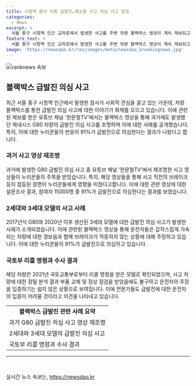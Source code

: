 ```yaml
---
title: 시청역 참사 차종 급발진…재소환 사고 의심 사고 함정
categories:
  - News
excerpt: >
  서울 중구 시청역 인근 교차로에서 발생한 사고를 주변 차량 블랙박스 영상이 계속 제보되고 있다. 이 사고와 관련된 차량은 제네시스 G80로, 급발진 의심이 제기되고 있다. 특히, 과거에도 해당 차종에 대한 급발진 의심 사고가 있었으며, 최근에도 블랙박스 영상을 통해 급발진 의심 사례가 잇따르고 있다. 현지 업계에 따르면 2·3세대 제네시스 G80 모델에 대한 급발진 의심사고가 과거에도 있었으며, 최근에도 블랙박스 영상을 통해 이에 대한 제보가 들어왔다. 블랙박스 영상을 보고한 누리꾼 1만5000여 명 중 91%가 급발진으로 보인다고 응답하는 등 논란이 지속되고 있다.
feature_text: >
  서울 중구 시청역 인근 교차로에서 발생한 사고를 주변 차량 블랙박스 영상이 계속 제보되고 있다. 이 사고와 관련된 차량은 제네시스 G80로, 급발진 의심이 제기되고 있다. 특히, 과거에도 해당 차종에 대한 급발진 의심 사고가 있었으며, 최근에도 블랙박스 영상을 통해 급발진 의심 사례가 잇따르고 있다. 현지 업계에 따르면 2·3세대 제네시스 G80 모델에 대한 급발진 의심사고가 과거에도 있었으며, 최근에도 블랙박스 영상을 통해 이에 대한 제보가 들어왔다. 블랙박스 영상을 보고한 누리꾼 1만5000여 명 중 91%가 급발진으로 보인다고 응답하는 등 논란이 지속되고 있다.
image: 'https://newsdao.kr/res/images/meta/newsdao_breakingnews.jpg'
---
```


<p><img src="https://newsdao.kr/res/images/meta/newsdao_breakingnews.jpg" alt="ranknews 속보" /></p>

<h2 data-ke-size="size26">블랙박스 급발진 의심 사고</h2>

<p data-ke-size="size16">최근 서울 중구 시청역 인근에서 발생한 참사가 사회적 관심을 끌고 있는 가운데, 차량 블랙박스를 통한 급발진 의심 사고에 대한 이야기가 화제를 모으고 있습니다. 이에 관련된 제보를 받은 유튜브 채널 '한문철TV'에서는 블랙박스 영상을 통해 과거에도 발생했던 제네시스 G80 차량의 급발진 의심 사고를 조명하며 이에 대한 사례를 공개했습니다. 특히, 이에 대한 누리꾼들의 반응이 91%가 급발진으로 의심한다는 결과가 나왔다고 합니다.</p>

<h3 data-ke-size="size24">과거 사고 영상 재조명</h3>

<p data-ke-size="size16">과거에 발생한 G80 급발진 의심 사고 중 유튜브 채널 '한문철TV'에서 재조명한 사고 영상들이 누리꾼들의 주목을 받았습니다. 특히, 해당 영상들을 통해 사고 직전의 브레이크등이 점등된 장면이 누리꾼들에게 영향을 미쳤다고합니다. 이에 대한 관련 영상에 대한 설문조사 결과, 참여자 15000명 중 91%가 급발진으로 의심한다는 결과를 보였습니다.</p>

<h3 data-ke-size="size24">2세대와 3세대 모델의 사고 사례</h3>

<p data-ke-size="size16">2017년식 G80와 2020년 이후 생산된 3세대 모델에 대한 급발진 의심 사고가 발생한 사례가 소개되었습니다. 이에 관련된 블랙박스 영상을 통해 운전자들은 갑작스럽게 가속되는 차량에 대한 경보음과 함께 브레이크가 작동하지 않는 상황에 대해 주장하고 있습니다. 이에 대한 누리꾼들의 91%가 급발진으로 의심하고 있습니다.</p>

<h3 data-ke-size="size24">국토부 리콜 명령과 수사 결과</h3>

<p data-ke-size="size16">해당 차량은 2021년 국토교통부로부터 리콜 명령을 받은 모델로 확인되었으며, 사고 차량에 대한 정밀 분석 결과 부품 교체 및 정상 점검을 받았음에도 불구하고 운전자의 주장을 입증하기는 쉽지 않은 상황으로 보여집니다. 이에 전문가들도 급발진에 대한 운전자의 입증이 어려울 것이라고 의견을 나타내고 있습니다.</p>

<table>
    <tr>
        <td style="text-align: center; height: 17px;"><b>블랙박스 급발진 관련 사례 요약</b></td>
    </tr>
    <tr>
        <td style="text-align: left; height: 17px;">과거 G80 급발진 의심 사고 영상 재조명</td>
    </tr>
    <tr>
        <td style="text-align: left; height: 17px;">2세대와 3세대 모델의 급발진 의심 사고</td>
    </tr>
    <tr>
        <td style="text-align: left; height: 17px;">국토부 리콜 명령과 수사 결과</td>
    </tr>
</table>

<hr>

<p data-ke-size="size16">&nbsp;</p>
실시간 뉴스 속보는, <a href="https://newsdao.kr" rel="dofollow">https://newsdao.kr</a>


